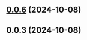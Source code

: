 

## [0.0.6](https://github.com/joaomelo/objects/compare/v0.0.3...v0.0.6) (2024-10-08)

## 0.0.3 (2024-10-08)
